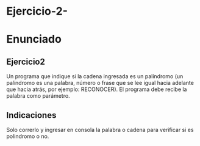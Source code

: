 # Ejercicio-2-
 
#  Enunciado
## Ejercicio2
 
Un programa que indique si la cadena ingresada es un palíndromo (un palíndromo es una palabra,
número o frase que se lee igual hacia adelante que hacia atrás, por ejemplo: RECONOCER). 
El programa debe recibe la palabra como parámetro.


## Indicaciones
Solo correrlo y ingresar en consola la palabra o cadena para verificar si es polindromo o no.

